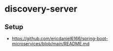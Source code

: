 # discovery-server

## Setup
- https://github.com/ericdaniel6166/spring-boot-microservices/blob/main/README.md
